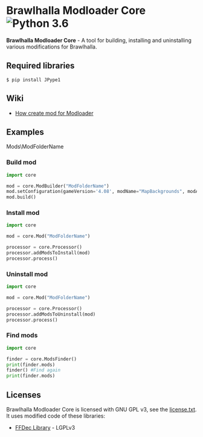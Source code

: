 # Brawlhalla Modloader Core ![Python 3.6](https://img.shields.io/badge/python-3.6-blue.svg)

**Brawlhalla Modloader Core** - A tool for building, installing and uninstalling various modifications for Brawlhalla.

## Required libraries

    $ pip install JPype1

## Wiki

* [How create mod for Modloader]()

## Examples

Mods\ModFolderName

### Build mod

```python
import core

mod = core.ModBuilder("ModFolderName")
mod.setConfiguration(gameVersion='4.08', modName="MapBackgrounds", modAuthor="Farbigoz")
mod.build()
```


### Install mod

```python
import core

mod = core.Mod("ModFolderName")

processor = core.Processor()
processor.addModsToInstall(mod)
processor.process()
```

### Uninstall mod

```python
import core

mod = core.Mod("ModFolderName")

processor = core.Processor()
processor.addModsToUninstall(mod)
processor.process()
```

### Find mods

```python
import core

finder = core.ModsFinder()
print(finder.mods)
finder() #Find again
print(finder.mods)
```

## Licenses

Brawlhalla Modloader Core is licensed with GNU GPL v3, see the [license.txt](license.txt).
It uses modified code of these libraries:

* [FFDec Library](https://github.com/jindrapetrik/jpexs-decompiler) - LGPLv3
